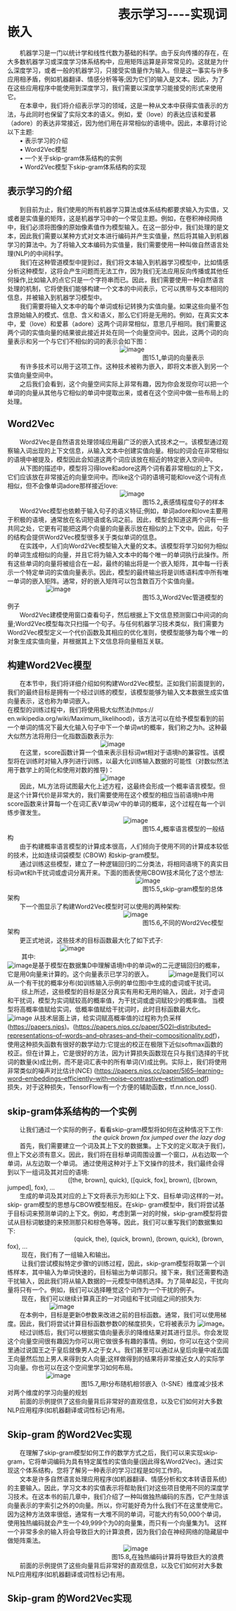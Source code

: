# &emsp;&emsp;&emsp;&emsp;&emsp;&emsp;&emsp;&emsp;&emsp;表示学习----实现词嵌入<br>
&emsp;&emsp;机器学习是一门以统计学和线性代数为基础的科学。由于反向传播的存在，在大多数机器学习或深度学习体系结构中，应用矩阵运算是非常常见的。这就是为什么深度学习，或者一般的机器学习，只接受实值量作为输入。但是这一事实与许多应用相矛盾，例如机器翻译、情感分析等等;因为它们的输入是文本。因此，为了在这些应用程序中能使用到深度学习，我们需要以深度学习能接受的形式来使用它。<br>
&emsp;&emsp;在本章中，我们将介绍表示学习的领域，这是一种从文本中获得实值表示的方法，与此同时也保留了实际文本的语义。例如，爱（love）的表达应该和爱慕（adore）的表达非常接近，因为他们用在非常相似的语境中。因此，本章将讨论以下主题:<br>
&emsp;&emsp;•	表示学习的介绍<br>
&emsp;&emsp;•	Word2Vec模型<br>
&emsp;&emsp;•	一个关于skip-gram体系结构的实例<br>
&emsp;&emsp;•	Word2Vec模型下skip-gram体系结构的实现<br>
## 表示学习的介绍<br>
&emsp;&emsp;到目前为止，我们使用的所有机器学习算法或体系结构都要求输入为实值，又或者是实值量的矩阵，这是机器学习中的一个常见主题。例如，在卷积神经网络中，我们必须将图像的原始像素值作为模型输入。在这一部分中，我们处理的是文本，因此我们需要以某种方式对文本进行编码并产生实值量，然后将其输入到机器学习的算法中。为了将输入文本编码为实值量，我们需要使用一种叫做自然语言处理(NLP)的中间科学。<br>
&emsp;&emsp;我们在这种管道模型中提到过，我们将文本输入到机器学习模型中，比如情感分析这种模型，这将会产生问题而无法工作，因为我们无法应用反向传播或其他任何操作,比如输入的点它只是一个字符串而已。因此，我们需要使用一种自然语言处理的机制，它将使我们能够构建一个文本的中间表示，它可以携带与文本相同的信息，并被输入到机器学习模型中。<br>
&emsp;&emsp;我们需要将输入文本中的每个单词或标记转换为实值向量。如果这些向量不包含原始输入的模式、信息、含义和语义，那么它们将是无用的。例如，在真实文本中，爱（love）和爱慕（adore）这两个词非常相似，意思几乎相同。我们需要这两个词的实值向量的结果彼此接近并处在同一个向量空间中。因此，这两个词的向量表示和另一个与它们不相似的词的表示会如下图：<br>
 &emsp;&emsp;&emsp;&emsp;&emsp;&emsp;&emsp;&emsp;&emsp; &emsp;&emsp;&emsp;&emsp;&emsp;&emsp;&emsp;&emsp;&emsp;![image](https://github.com/computeryanjiusheng2018/infodlt/blob/master/content/chapter11/chapter11_image/image001.png)<br>
 &emsp;&emsp;&emsp;&emsp;&emsp;&emsp;&emsp;&emsp;&emsp;&emsp;&emsp;&emsp;&emsp;&emsp;&emsp;&emsp;&emsp;&emsp;&emsp;&emsp;&emsp;&emsp;图15.1„单词的向量表示<br>
&emsp;&emsp;有许多技术可以用于这项工作。这种技术被称为嵌入，即将文本嵌入到另一个实值向量空间中。<br>
&emsp;&emsp;之后我们会看到，这个向量空间实际上非常有趣，因为你会发现你可以把一个单词的向量从其他与它相似的单词中提取出来，或者在这个空间中做一些布局上的处理。<br>
## Word2Vec<br>
&emsp;&emsp;Word2Vec是自然语言处理领域应用最广泛的嵌入式技术之一。该模型通过观察输入词出现的上下文信息，从输入文本中创建实值向量。相似的词会在非常相似的语境中被提及，模型因此会知道这两个词应该放在相近的特定嵌入空间中。<br>
&emsp;&emsp;从下图的描述中，模型将习得love和adore这两个词有着非常相似的上下文，它们应该放在非常接近的向量空间中。而like这个词的语境可能和love这个词有点相似，但不会像单词adore那样接近love:<br>
 &emsp;&emsp;&emsp;&emsp;&emsp;&emsp;&emsp;&emsp;&emsp; &emsp;&emsp;&emsp;&emsp;&emsp;&emsp;&emsp;&emsp;&emsp;![image](https://github.com/computeryanjiusheng2018/infodlt/blob/master/content/chapter11/chapter11_image/image002.png)<br>
 &emsp;&emsp;&emsp;&emsp;&emsp;&emsp;&emsp;&emsp;&emsp;&emsp;&emsp;&emsp;&emsp;&emsp;&emsp;&emsp;&emsp;&emsp;&emsp;&emsp;&emsp;&emsp;图15.2„表感情程度句子的样本<br>
&emsp;&emsp;Word2Vec模型也依赖于输入句子的语义特征;例如，单词adore和love主要用于积极的语境，通常放在名词短语或名词之前。因此，模型会知道这两个词有一些共同之处，它更有可能把这两个向量的向量表示放在相似的上下文中。因此，句子的结构会提供Word2Vec模型很多关于类似单词的信息。<br>
&emsp;&emsp;在实践中，人们向Word2Vec模型输入大量的文本。该模型将学习如何为相似的单词生成相似的向量，并且它将为输入文本中的每个唯一的单词执行此操作。所有这些单词的向量将被组合在一起，最终的输出将是一个嵌入矩阵，其中每一行表示一个特定单词的实值向量表示。因此，模型的最终输出将是训练语料库中所有唯一单词的嵌入矩阵。通常，好的嵌入矩阵可以包含数百万个实值向量。<br>
&emsp;&emsp;&emsp;&emsp;&emsp;&emsp; ![image](https://github.com/computeryanjiusheng2018/infodlt/blob/master/content/chapter11/chapter11_image/image003.png)<br>
 &emsp;&emsp;&emsp;&emsp;&emsp;&emsp;&emsp;&emsp;&emsp;&emsp;&emsp;&emsp;&emsp;&emsp;&emsp;&emsp;&emsp;&emsp;&emsp;&emsp;&emsp;&emsp;图15.3„Word2Vec管道模型的例子<br>
&emsp;&emsp;Word2Vec建模使用窗口查看句子，然后根据上下文信息预测窗口中间词的向量;Word2Vec模型每次只扫描一个句子。与任何机器学习技术类似，我们需要为Word2Vec模型定义一个代价函数及其相应的优化准则，使模型能够为每个唯一的对象生成实值向量，并根据其上下文信息将向量相互关联。<br>
## 构建Word2Vec模型<br>
&emsp;&emsp;在本节中，我们将详细介绍如何构建Word2Vec模型。正如我们前面提到的，我们的最终目标是拥有一个经过训练的模型，该模型能够为输入文本数据生成实值向量表示，这也称为单词嵌入。<br>
在模型的训练过程中，我们将使用极大似然法(https:// en.wikipedia.org/wiki/Maximum_likelihood)，该方法可以在给予模型看到的前一个单词的情况下最大化输入句子中下一个单词wt的概率，我们称之为h。这种最大似然方法将用归一化指数函数表示为:<br>
&emsp;&emsp;&emsp;&emsp;&emsp;&emsp; &emsp;&emsp;&emsp;&emsp;&emsp;&emsp; &emsp; &emsp; ![image](https://github.com/computeryanjiusheng2018/infodlt/blob/master/content/chapter11/chapter11_image/image004.png)<br>
&emsp;&emsp;在这里，score函数计算一个值来表示目标词wt相对于语境h的兼容性。该模型将在训练时对输入序列进行训练，以最大化训练输入数据的可能性（对数似然法用于数学上的简化和使用对数的推导)：<br>
&emsp;&emsp;&emsp;&emsp;&emsp;&emsp; &emsp;&emsp;&emsp;&emsp;&emsp;&emsp; &emsp; &emsp; ![image](https://github.com/computeryanjiusheng2018/infodlt/blob/master/content/chapter11/chapter11_image/image005.png)<br>
&emsp;&emsp;因此，ML方法将试图最大化上述方程，这最终会形成一个概率语言模型。但是这个计算代价是非常大的，我们需要使用在这个模型的相应当前语境h中用score函数来计算每一个在词汇表V单词w'中的单词的概率，这个过程在每一个训练步骤发生。<br>
&emsp;&emsp;&emsp;&emsp;&emsp;&emsp; &emsp;&emsp;&emsp;&emsp;&emsp;&emsp; &emsp;&emsp;&emsp;&emsp;&emsp;&emsp; ![image](https://github.com/computeryanjiusheng2018/infodlt/blob/master/content/chapter11/chapter11_image/image006.png)<br>
 &emsp;&emsp;&emsp;&emsp;&emsp;&emsp;&emsp;&emsp;&emsp;&emsp;&emsp;&emsp;&emsp;&emsp;&emsp;&emsp;&emsp;&emsp;&emsp;&emsp;&emsp;&emsp;图15.4„概率语言模型的一般结构<br>
 &emsp;&emsp;由于构建概率语言模型的计算成本很高，人们倾向于使用不同的计算成本较低的技术，比如连续词袋模型 (CBOW) 和skip-gram模型。<br>
&emsp;&emsp;通过训练这些模型，建立了一种逻辑回归的二分类法，将相同语境下的真实目标词wt和h干扰词或虚词分离开来。下面的图表使用CBOW技术简化了这个想法:<br>
&emsp;&emsp;&emsp;&emsp;&emsp;&emsp; &emsp;&emsp;&emsp;&emsp;&emsp;&emsp; &emsp;&emsp;&emsp;&emsp;&emsp;&emsp;&emsp;&emsp; ![image](https://github.com/computeryanjiusheng2018/infodlt/blob/master/content/chapter11/chapter11_image/image007.png)<br>
 &emsp;&emsp;&emsp;&emsp;&emsp;&emsp;&emsp;&emsp;&emsp;&emsp;&emsp;&emsp;&emsp;&emsp;&emsp;&emsp;&emsp;&emsp;&emsp;&emsp;&emsp;&emsp;图15.5„skip-gram模型的总体架构<br>
 &emsp;&emsp;下一个图显示了构建Word2Vec模型时可以使用的两种架构:<br>
&emsp;&emsp;&emsp;&emsp;&emsp;&emsp; &emsp;&emsp;&emsp;&emsp;&emsp;&emsp; &emsp;&emsp;&emsp;&emsp;&emsp;&emsp; ![image](https://github.com/computeryanjiusheng2018/infodlt/blob/master/content/chapter11/chapter11_image/image008.png)<br>
 &emsp;&emsp;&emsp;&emsp;&emsp;&emsp;&emsp;&emsp;&emsp;&emsp;&emsp;&emsp;&emsp;&emsp;&emsp;&emsp;&emsp;&emsp;&emsp;&emsp;&emsp;&emsp;图15.6„不同的Word2Vec模型架构<br>
 &emsp;&emsp;更正式地说，这些技术的目标函数最大化了如下式子:<br>
&emsp;&emsp; &emsp;&emsp;&emsp;&emsp;&emsp;&emsp; ![image](https://github.com/computeryanjiusheng2018/infodlt/blob/master/content/chapter11/chapter11_image/image009.png)<br>
&emsp;&emsp; 其中:<br>
  ![image](https://github.com/computeryanjiusheng2018/infodlt/blob/master/content/chapter11/chapter11_image/image010.jpg)是基于模型在数据集D中理解语境h中的单词w的二元逻辑回归的概率，它是用0向量来计算的。这个向量表示已学习的嵌入。
&emsp;&emsp;  ![image](https://github.com/computeryanjiusheng2018/infodlt/blob/master/content/chapter11/chapter11_image/image011.png)是我们可以从一个有干扰的概率分布(如训练输入示例的单位图)中生成的虚词或干扰词。<br>
&emsp;&emsp; 综上所述，这些模型的目标是区分真实有用和无用的输入，因此，对于虚词和干扰词，模型为实词赋较高的概率值，为干扰词或虚词赋较少的概率值。
当模型将高概率值赋给实词，低概率值赋给干扰词时，此时目标函数最大化。<br>
 ![image](https://github.com/computeryanjiusheng2018/infodlt/blob/master/content/chapter11/chapter11_image/image012.png)
 从技术层面上讲，给实词赋高概率值的过程称为负采样(https://papers.nips)。(https://papers.nips.cc/paper/5O2l–distributed–representations–of–words–and–phrases–and–their–compositionality.pdf)，<br>使用这种损失函数有很好的数学动力:它提出的校正在极限下近似softmax函数的校正。但在计算上，它是很好的方法，因为计算损失函数现在只与我们选择的干扰词的数量(k)成比例，而不是词汇表中的所有单词(V)成比例。实际上，我们将使用非常类似的噪声对比估计(NCE) (https://papers.nips.cc/paper/5l65–learning–word–embeddings–efficiently–with–noise–contrastive–estimation.pdf) <br> 损失，对于这种损失，TensorFlow有一个方便的辅助函数，tf.nn.nce_loss().
## skip-gram体系结构的一个实例
 &emsp;&emsp;让我们通过一个实际的例子，看看skip-gram模型将如何在这种情况下工作:<br>
 &emsp;&emsp; &emsp;&emsp; &emsp;&emsp; &emsp;&emsp;&emsp;&emsp;&emsp;&emsp;&emsp;*the quick brown fox jumped over the lazy dog*<br>
 &emsp;&emsp;首先，我们需要建立一个词及其上下文的数据集。上下文的定义取决于我们，但上下文必须有意义。因此，我们将在目标单词周围设置一个窗口，从右边取一个单词，从左边取一个单词。
通过使用这种对于上下文操作的技术，我们最终会得到以下一组词及其对应的语境:<br>
 &emsp;&emsp; &emsp; &emsp;&emsp; &emsp;&emsp;&emsp;&emsp;([the, brown], quick), ([quick, fox], brown), ([brown, jumped], fox), ...<br>
&emsp;&emsp;生成的单词及其对应的上下文将表示为形如(上下文、目标单词)这样的一对。skip- gram模型的思想与CBOW模型相反。在skip- gram模型中，我们将尝试基于目标词来预测单词的上下文。例如，考虑到第一对的时候，skip-gram模型将尝试从目标词敏捷的来预测那只和棕色等等。因此，我们可以重写我们的数据集如下:<br>
 &emsp;&emsp; &emsp; &emsp;&emsp; &emsp;&emsp;&emsp;&emsp;&emsp;(quick, the), (quick, brown), (brown, quick), (brown, fox), ...<br>
 &emsp;&emsp; 现在，我们有了一组输入和输出。<br>
 &emsp;&emsp; 让我们尝试模拟特定步骤t的训练过程，因此，skip-gram模型将取第一个训练样本，其中输入为单词快速的，目标输出为单词那只。接下来，我们还需要构造干扰输入，因此我们将从输入数据的一元模型中随机选择。为了简单起见，干扰向量将只有一个。例如，我们可以选择睡觉这个词作为一个干扰的例子。<br>
 &emsp;&emsp; 现在，我们可以继续计算真正的一对词组和干扰词组之间的损失为:<br>
&emsp;&emsp;&emsp;&emsp; &emsp; &emsp; ![image](https://github.com/computeryanjiusheng2018/infodlt/blob/master/content/chapter11/chapter11_image/image013.png)<br>
&emsp;&emsp;在本例中，目标是更新0参数来改进之前的目标函数。通常，我们可以使用梯度。因此，我们将尝试计算目标函数参数0的梯度损失，它将被表示为 ![image](https://github.com/computeryanjiusheng2018/infodlt/blob/master/content/chapter11/chapter11_image/image014.jpg)。<br>
&emsp;&emsp;经过训练后，我们可以根据实值向量表示的降维结果对其进行显示。你会发现这个向量空间很有趣因为你可以用它做很多有趣的事情。例如，你可以在这个空间里通过说国王之于皇后就像男人之于女人。我们甚至可以通过从皇后向量中减去国王向量然后加上男人来得到女人向量;这样做得到的结果将非常接近女人的实际学习向量。你也可以在这个空间里学习如何布局。<br>
&emsp;&emsp;&emsp;&emsp;&emsp;&emsp; ![image](https://github.com/computeryanjiusheng2018/infodlt/blob/master/content/chapter11/chapter11_image/image015.png)<br>
 &emsp;&emsp;&emsp;&emsp;&emsp;&emsp;&emsp;&emsp;&emsp;&emsp;&emsp;&emsp;图15.7„用t分布随机相邻嵌入（t-SNE）维度减少技术对两个维度的学习向量的规划<br>
 &emsp;&emsp;前面的示例提供了这些向量背后非常好的直观信息，以及它们如何对大多数NLP应用程序(如机器翻译或词性标记)有用。<br>
 ## Skip-gram 的Word2Vec实现
 &emsp;&emsp;在理解了skip-gram模型如何工作的数学方式之后，我们可以来实现skip-gram，它将单词编码为具有特定属性的实值向量(因此得名Word2Vec)。通过实现这个体系结构，您将了解另一种表示的学习过程是如何工作的。<br>
 &emsp;&emsp;文本是许多自然语言处理应用程序(如机器翻译、情感分析和文本转语音系统)的主要输入。因此，学习文本的实值表示将帮助我们对这些项目使用不同的深度学习技术。在这本书的前几章中，我们介绍了一种叫做独热编码的东西，它产生除该向量表示的字索引之外的0向量。所以，你可能好奇为什么我们不在这里使用它。因为这种方法效率很低，通常有一大堆不同的单词，可能大约有50,000个单词，使用独热编码就会产生一个49,999个为0的向量集，而只有一个向量集为1。
这样一个非常多余的输入将会导致巨大的计算浪费，因为我们会在神经网络的隐藏层中做矩阵乘法。<br>
&emsp;&emsp;&emsp;&emsp;&emsp;&emsp; &emsp;&emsp;&emsp;&emsp;&emsp;&emsp; &emsp;&emsp;&emsp;&emsp;&emsp;&emsp; ![image](https://github.com/computeryanjiusheng2018/infodlt/blob/master/content/chapter11/chapter11_image/image016.png)<br>
 &emsp;&emsp; &emsp;&emsp; &emsp;&emsp; &emsp;&emsp; &emsp;&emsp; &emsp;&emsp; &emsp;&emsp;&emsp; 图15.8„在独热编码计算将导致巨大的浪费<br>
  &emsp;&emsp;前面的示例提供了这些向量背后非常好的直观信息，以及它们如何对大多数NLP应用程序(如机器翻译或词性标记)有用。<br>
  ## Skip-gram 的Word2Vec实现
